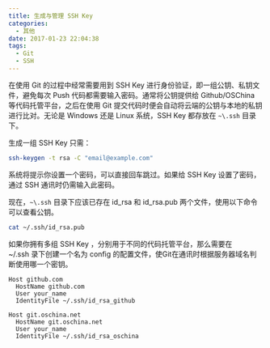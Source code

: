 ```yaml
---
title: 生成与管理 SSH Key
categories:
  - 其他
date: 2017-01-23 22:04:38
tags:
  - Git
  - SSH
---
```


在使用 Git 的过程中经常需要用到 SSH Key 进行身份验证，即一组公钥、私钥文件，避免每次 Push 代码都需要输入密码。通常将公钥提供给 Github/OSChina 等代码托管平台，之后在使用 Git 提交代码时便会自动将云端的公钥与本地的私钥进行比对。无论是 Windows 还是 Linux 系统，SSH Key 都存放在 `~\.ssh` 目录下。

<!-- more -->

生成一组 SSH Key 只需：

``` sh
ssh-keygen -t rsa -C "email@example.com"
```

系统将提示你设置一个密码，可以直接回车跳过。如果给 SSH Key 设置了密码，通过 SSH 通讯时仍需输入此密码。

现在，`~\.ssh` 目录下应该已存在 id_rsa 和 id_rsa.pub 两个文件，使用以下命令可以查看公钥。

``` sh
cat ~/.ssh/id_rsa.pub
```
如果你拥有多组 SSH Key ，分别用于不同的代码托管平台，那么需要在 ~/.ssh 录下创建一个名为 config 的配置文件，使Git在通讯时根据服务器域名判断使用哪一个密钥。

```
Host github.com
  HostName github.com
  User your_name
  IdentityFile ~/.ssh/id_rsa_github

Host git.oschina.net
  HostName git.oschina.net
  User your_name
  IdentityFile ~/.ssh/id_rsa_oschina
```